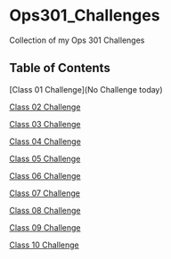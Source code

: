 # Ops301_Challenges
Collection of my Ops 301 Challenges

## Table of Contents
[Class 01 Challenge](No Challenge today)

[Class 02 Challenge](https://github.com/AmlesetT/Ops301_Challenges/blob/main/Var--Log--Syslog.sh)

[Class 03 Challenge](https://github.com/AmlesetT/Ops301_Challenges/blob/main/change_permissions.sh)

[Class 04 Challenge](https://github.com/AmlesetT/Ops301_Challenges/blob/main/bash-conditionals.sh)

[Class 05 Challenge](https://github.com/AmlesetT/Ops301_Challenges/blob/main/clearing_logs.sh)

[Class 06 Challenge](https://github.com/AmlesetT/Ops301_Challenges/blob/main/bash_in_python)

[Class 07 Challenge](https://github.com/AmlesetT/Ops301_Challenges/blob/main/directory_creation)

[Class 08 Challenge](https://github.com/AmlesetT/Ops301_Challenges/blob/main/python_collections)

[Class 09 Challenge](https://github.com/AmlesetT/Ops301_Challenges/blob/main/python_conditional_statements)

[Class 10 Challenge]()

